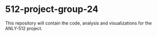 # 512-project-group-24
This repository will contain the code, analysis and visualizations for the ANLY-512 project.
